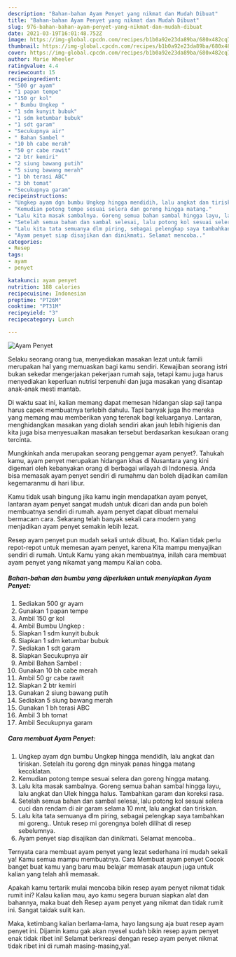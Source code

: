 ```yaml
---
description: "Bahan-bahan Ayam Penyet yang nikmat dan Mudah Dibuat"
title: "Bahan-bahan Ayam Penyet yang nikmat dan Mudah Dibuat"
slug: 976-bahan-bahan-ayam-penyet-yang-nikmat-dan-mudah-dibuat
date: 2021-03-19T16:01:48.752Z
image: https://img-global.cpcdn.com/recipes/b1b0a92e23da89ba/680x482cq70/ayam-penyet-foto-resep-utama.jpg
thumbnail: https://img-global.cpcdn.com/recipes/b1b0a92e23da89ba/680x482cq70/ayam-penyet-foto-resep-utama.jpg
cover: https://img-global.cpcdn.com/recipes/b1b0a92e23da89ba/680x482cq70/ayam-penyet-foto-resep-utama.jpg
author: Marie Wheeler
ratingvalue: 4.4
reviewcount: 15
recipeingredient:
- "500 gr ayam"
- "1 papan tempe"
- "150 gr kol"
- " Bumbu Ungkep "
- "1 sdm kunyit bubuk"
- "1 sdm ketumbar bubuk"
- "1 sdt garam"
- "Secukupnya air"
- " Bahan Sambel "
- "10 bh cabe merah"
- "50 gr cabe rawit"
- "2 btr kemiri"
- "2 siung bawang putih"
- "5 siung bawang merah"
- "1 bh terasi ABC"
- "3 bh tomat"
- "Secukupnya garam"
recipeinstructions:
- "Ungkep ayam dgn bumbu Ungkep hingga mendidih, lalu angkat dan tiriskan. Setelah itu goreng dgn minyak panas hingga matang kecoklatan."
- "Kemudian potong tempe sesuai selera dan goreng hingga matang."
- "Lalu kita masak sambalnya. Goreng semua bahan sambal hingga layu, lalu angkat dan Ulek hingga halus. Tambahkan garam dan koreksi rasa."
- "Setelah semua bahan dan sambal selesai, lalu potong kol sesuai selera cuci dan rendam di air garam selama 10 mnt, lalu angkat dan tiriskan."
- "Lalu kita tata semuanya dlm piring, sebagai pelengkap saya tambahkan mi goreng.. Untuk resep mi gorengnya boleh dilihat di resep sebelumnya."
- "Ayam penyet siap disajikan dan dinikmati. Selamat mencoba.."
categories:
- Resep
tags:
- ayam
- penyet

katakunci: ayam penyet 
nutrition: 188 calories
recipecuisine: Indonesian
preptime: "PT26M"
cooktime: "PT31M"
recipeyield: "3"
recipecategory: Lunch

---
```



![Ayam Penyet](https://img-global.cpcdn.com/recipes/b1b0a92e23da89ba/680x482cq70/ayam-penyet-foto-resep-utama.jpg)

Selaku seorang orang tua, menyediakan masakan lezat untuk famili merupakan hal yang memuaskan bagi kamu sendiri. Kewajiban seorang istri bukan sekedar mengerjakan pekerjaan rumah saja, tetapi kamu juga harus menyediakan keperluan nutrisi terpenuhi dan juga masakan yang disantap anak-anak mesti mantab.

Di waktu  saat ini, kalian memang dapat memesan hidangan siap saji tanpa harus capek membuatnya terlebih dahulu. Tapi banyak juga lho mereka yang memang mau memberikan yang terenak bagi keluarganya. Lantaran, menghidangkan masakan yang diolah sendiri akan jauh lebih higienis dan kita juga bisa menyesuaikan masakan tersebut berdasarkan kesukaan orang tercinta. 



Mungkinkah anda merupakan seorang penggemar ayam penyet?. Tahukah kamu, ayam penyet merupakan hidangan khas di Nusantara yang kini digemari oleh kebanyakan orang di berbagai wilayah di Indonesia. Anda bisa memasak ayam penyet sendiri di rumahmu dan boleh dijadikan camilan kegemaranmu di hari libur.

Kamu tidak usah bingung jika kamu ingin mendapatkan ayam penyet, lantaran ayam penyet sangat mudah untuk dicari dan anda pun boleh membuatnya sendiri di rumah. ayam penyet dapat dibuat memalui bermacam cara. Sekarang telah banyak sekali cara modern yang menjadikan ayam penyet semakin lebih lezat.

Resep ayam penyet pun mudah sekali untuk dibuat, lho. Kalian tidak perlu repot-repot untuk memesan ayam penyet, karena Kita mampu menyajikan sendiri di rumah. Untuk Kamu yang akan membuatnya, inilah cara membuat ayam penyet yang nikamat yang mampu Kalian coba.

<!--inarticleads1-->

##### Bahan-bahan dan bumbu yang diperlukan untuk menyiapkan Ayam Penyet:

1. Sediakan 500 gr ayam
1. Gunakan 1 papan tempe
1. Ambil 150 gr kol
1. Ambil  Bumbu Ungkep :
1. Siapkan 1 sdm kunyit bubuk
1. Siapkan 1 sdm ketumbar bubuk
1. Sediakan 1 sdt garam
1. Siapkan Secukupnya air
1. Ambil  Bahan Sambel :
1. Gunakan 10 bh cabe merah
1. Ambil 50 gr cabe rawit
1. Siapkan 2 btr kemiri
1. Gunakan 2 siung bawang putih
1. Sediakan 5 siung bawang merah
1. Gunakan 1 bh terasi ABC
1. Ambil 3 bh tomat
1. Ambil Secukupnya garam




<!--inarticleads2-->

##### Cara membuat Ayam Penyet:

1. Ungkep ayam dgn bumbu Ungkep hingga mendidih, lalu angkat dan tiriskan. Setelah itu goreng dgn minyak panas hingga matang kecoklatan.
1. Kemudian potong tempe sesuai selera dan goreng hingga matang.
1. Lalu kita masak sambalnya. Goreng semua bahan sambal hingga layu, lalu angkat dan Ulek hingga halus. Tambahkan garam dan koreksi rasa.
1. Setelah semua bahan dan sambal selesai, lalu potong kol sesuai selera cuci dan rendam di air garam selama 10 mnt, lalu angkat dan tiriskan.
1. Lalu kita tata semuanya dlm piring, sebagai pelengkap saya tambahkan mi goreng.. Untuk resep mi gorengnya boleh dilihat di resep sebelumnya.
1. Ayam penyet siap disajikan dan dinikmati. Selamat mencoba..




Ternyata cara membuat ayam penyet yang lezat sederhana ini mudah sekali ya! Kamu semua mampu membuatnya. Cara Membuat ayam penyet Cocok banget buat kamu yang baru mau belajar memasak ataupun juga untuk kalian yang telah ahli memasak.

Apakah kamu tertarik mulai mencoba bikin resep ayam penyet nikmat tidak rumit ini? Kalau kalian mau, ayo kamu segera buruan siapkan alat dan bahannya, maka buat deh Resep ayam penyet yang nikmat dan tidak rumit ini. Sangat taidak sulit kan. 

Maka, ketimbang kalian berlama-lama, hayo langsung aja buat resep ayam penyet ini. Dijamin kamu gak akan nyesel sudah bikin resep ayam penyet enak tidak ribet ini! Selamat berkreasi dengan resep ayam penyet nikmat tidak ribet ini di rumah masing-masing,ya!.

